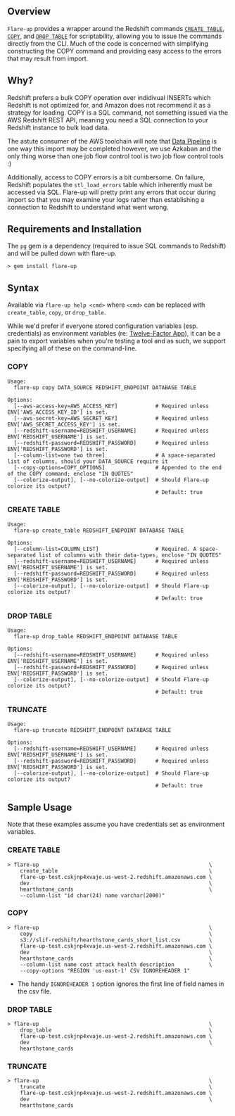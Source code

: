 ## Overview
```Flare-up``` provides a wrapper around the Redshift commands [```CREATE TABLE```](http://docs.aws.amazon.com/redshift/latest/dg/r_CREATE_TABLE_NEW.html), [```COPY```](http://docs.aws.amazon.com/redshift/latest/dg/r_COPY.html), and [```DROP TABLE```](http://docs.aws.amazon.com/redshift/latest/dg/r_DROP_TABLE.html)  for scriptability, allowing you to issue the commands directly from the CLI.  Much of the code is concerned with simplifying constructing the COPY command and providing easy access to the errors that may result from import.

## Why?

Redshift prefers a bulk COPY operation over indidivual INSERTs which Redshift is not optimized for, and Amazon does not recommend it as a strategy for loading.  COPY is a SQL command, not something issued via the AWS Redshift REST API, meaning you need a SQL connection to your Redshift instance to bulk load data.

The astute consumer of the AWS toolchain will note that [Data Pipeline](http://aws.amazon.com/datapipeline/) is one way this import may be completed however, we use Azkaban and the only thing worse than one job flow control tool is two job flow control tools :)

Additionally, access to COPY errors is a bit cumbersome.  On failure, Redshift populates the ```stl_load_errors``` table which inherently must be accessed via SQL.  Flare-up will pretty print any errors that occur during import so that you may examine your logs rather than establishing a connection to Redshift to understand what went wrong.

## Requirements and Installation

The `pg` gem is a dependency (required to issue SQL commands to Redshift) and will be pulled down with flare-up.

```
> gem install flare-up
```

## Syntax

Available via `flare-up help <cmd>` where `<cmd>` can be replaced with `create_table`, `copy`, or `drop_table`.

While we'd prefer if everyone stored configuration variables (esp. credentials) as environment variables (re: [Twelve-Factor App](http://12factor.net/)), it can be a pain to export variables when you're testing a tool and as such, we support specifying all of these on the command-line.

### COPY

```
Usage:
  flare-up copy DATA_SOURCE REDSHIFT_ENDPOINT DATABASE TABLE

Options:
  [--aws-access-key=AWS_ACCESS_KEY]            # Required unless ENV['AWS_ACCESS_KEY_ID'] is set.
  [--aws-secret-key=AWS_SECRET_KEY]            # Required unless ENV['AWS_SECRET_ACCESS_KEY'] is set.
  [--redshift-username=REDSHIFT_USERNAME]      # Required unless ENV['REDSHIFT_USERNAME'] is set.
  [--redshift-password=REDSHIFT_PASSWORD]      # Required unless ENV['REDSHIFT_PASSWORD'] is set.
  [--column-list=one two three]                # A space-separated list of columns, should your DATA_SOURCE require it
  [--copy-options=COPY_OPTIONS]                # Appended to the end of the COPY command; enclose "IN QUOTES"
  [--colorize-output], [--no-colorize-output]  # Should Flare-up colorize its output?
                                               # Default: true
```

### CREATE TABLE

```
Usage:
  flare-up create_table REDSHIFT_ENDPOINT DATABASE TABLE

Options:
  [--column-list=COLUMN_LIST]                  # Required. A space-separated list of columns with their data-types, enclose "IN QUOTES"
  [--redshift-username=REDSHIFT_USERNAME]      # Required unless ENV['REDSHIFT_USERNAME'] is set.
  [--redshift-password=REDSHIFT_PASSWORD]      # Required unless ENV['REDSHIFT_PASSWORD'] is set.
  [--colorize-output], [--no-colorize-output]  # Should Flare-up colorize its output?
                                               # Default: true
```

### DROP TABLE

```
Usage:
  flare-up drop_table REDSHIFT_ENDPOINT DATABASE TABLE

Options:
  [--redshift-username=REDSHIFT_USERNAME]      # Required unless ENV['REDSHIFT_USERNAME'] is set.
  [--redshift-password=REDSHIFT_PASSWORD]      # Required unless ENV['REDSHIFT_PASSWORD'] is set.
  [--colorize-output], [--no-colorize-output]  # Should Flare-up colorize its output?
                                               # Default: true
```

### TRUNCATE

```
Usage:
  flare-up truncate REDSHIFT_ENDPOINT DATABASE TABLE

Options:
  [--redshift-username=REDSHIFT_USERNAME]      # Required unless ENV['REDSHIFT_USERNAME'] is set.
  [--redshift-password=REDSHIFT_PASSWORD]      # Required unless ENV['REDSHIFT_PASSWORD'] is set.
  [--colorize-output], [--no-colorize-output]  # Should Flare-up colorize its output?
                                               # Default: true
```

## Sample Usage

Note that these examples assume you have credentials set as environment variables.

### CREATE TABLE

```
> flare-up                                                      \
    create_table                                                \
    flare-up-test.cskjnp4xvaje.us-west-2.redshift.amazonaws.com \
    dev                                                         \
    hearthstone_cards                                           \
    --column-list "id char(24) name varchar(2000)"
```

### COPY

```
> flare-up                                                      \
    copy                                                        \
    s3://slif-redshift/hearthstone_cards_short_list.csv         \
    flare-up-test.cskjnp4xvaje.us-west-2.redshift.amazonaws.com \
    dev                                                         \
    hearthstone_cards                                           \
    --column-list name cost attack health description           \
    --copy-options "REGION 'us-east-1' CSV IGNOREHEADER 1"
```

- The handy `IGNOREHEADER 1` option ignores the first line of field names  in the csv file.

### DROP TABLE

```
> flare-up                                                      \
    drop_table                                                  \
    flare-up-test.cskjnp4xvaje.us-west-2.redshift.amazonaws.com \
    dev                                                         \
    hearthstone_cards
```

### TRUNCATE

```
> flare-up                                                      \
    truncate                                                    \
    flare-up-test.cskjnp4xvaje.us-west-2.redshift.amazonaws.com \
    dev                                                         \
    hearthstone_cards
```
